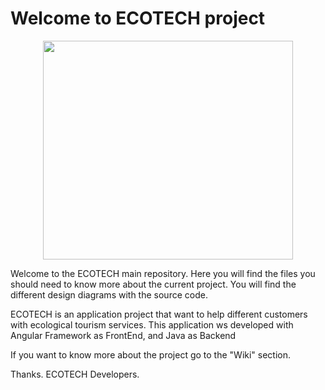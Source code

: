 # Welcome to ECOTECH project
<p align="center">
  <img src="https://github.com/webservices1930/ECOTECH/blob/master/Im%C3%A1genes/Logo%20ECOTECH.PNG" width="400" height="350">
</p>
Welcome to the ECOTECH main repository. Here you will find the files you should need to know more about the current project. You will find the different design diagrams with the source code.
</br>

ECOTECH is an application project that want to help different customers with ecological tourism services. This application ws developed with Angular Framework as FrontEnd, and Java as Backend

If you want to know more about the project go to the "Wiki" section.
</br>

Thanks.
ECOTECH Developers.
